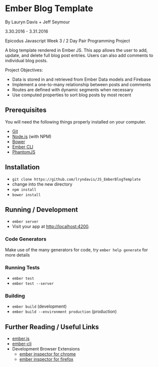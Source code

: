 # Ember Blog Template

By Lauryn Davis + Jeff Seymour

3.30.2016 - 3.31.2016

Epicodus Javascript Week 3 / 2 Day Pair Programming Project

A blog template rendered in Ember JS. This app allows the user to add, update, and delete full blog post entries. Users can also add comments to individual blog posts.

Project Objectives:

* Data is stored in and retrieved from Ember Data models and Firebase
* Implement a one-to-many relationship between posts and comments
* Routes are defined with dynamic segments when necessary
* Use computed properties to sort blog posts by most recent 

## Prerequisites

You will need the following things properly installed on your computer.

* [Git](http://git-scm.com/)
* [Node.js](http://nodejs.org/) (with NPM)
* [Bower](http://bower.io/)
* [Ember CLI](http://www.ember-cli.com/)
* [PhantomJS](http://phantomjs.org/)

## Installation

* `git clone https://github.com/lryndavis/JS_EmberBlogTemplate`
* change into the new directory
* `npm install`
* `bower install`

## Running / Development

* `ember server`
* Visit your app at [http://localhost:4200](http://localhost:4200).

### Code Generators

Make use of the many generators for code, try `ember help generate` for more details

### Running Tests

* `ember test`
* `ember test --server`

### Building

* `ember build` (development)
* `ember build --environment production` (production)

## Further Reading / Useful Links

* [ember.js](http://emberjs.com/)
* [ember-cli](http://www.ember-cli.com/)
* Development Browser Extensions
  * [ember inspector for chrome](https://chrome.google.com/webstore/detail/ember-inspector/bmdblncegkenkacieihfhpjfppoconhi)
  * [ember inspector for firefox](https://addons.mozilla.org/en-US/firefox/addon/ember-inspector/)
